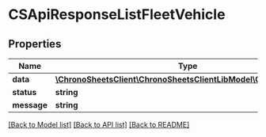 # CSApiResponseListFleetVehicle

## Properties
Name | Type | Description | Notes
------------ | ------------- | ------------- | -------------
**data** | [**\ChronoSheetsClient\ChronoSheetsClientLibModel\CSFleetVehicle[]**](CSFleetVehicle.md) |  | [optional] 
**status** | **string** |  | [optional] 
**message** | **string** |  | [optional] 

[[Back to Model list]](../README.md#documentation-for-models) [[Back to API list]](../README.md#documentation-for-api-endpoints) [[Back to README]](../README.md)



